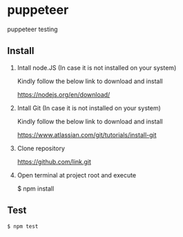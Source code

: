 # puppeteer


puppeteer testing

## Install

1. Intall node.JS (In case it is not installed on your system)

    Kindly follow the below link to download and install

    https://nodejs.org/en/download/

2. Intall Git (In case it is not installed on your system)

   Kindly follow the below link to download and install

   https://www.atlassian.com/git/tutorials/install-git

3. Clone repository

   https://github.com/link.git

4. Open terminal at project root and execute

    $ npm install


## Test

    $ npm test
